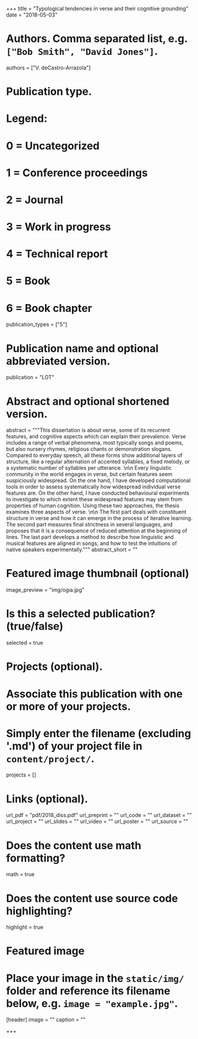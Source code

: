 +++
title = "Typological tendencies in verse and their cognitive grounding"
date = "2018-05-03"

# Authors. Comma separated list, e.g. `["Bob Smith", "David Jones"]`.
authors = ["V. deCastro-Arrazola"]

# Publication type.
# Legend:
# 0 = Uncategorized
# 1 = Conference proceedings
# 2 = Journal
# 3 = Work in progress
# 4 = Technical report
# 5 = Book
# 6 = Book chapter
publication_types = ["5"]

# Publication name and optional abbreviated version.
publication = "LOT"

# Abstract and optional shortened version.
abstract = """This dissertation is about verse, some of its recurrent features, and cognitive aspects which can explain their prevalence. Verse includes a range of verbal phenomena, most typically songs and poems, but also nursery rhymes, religious chants or demonstration slogans. Compared to everyday speech, all these forms show additional layers of structure, like a regular alternation of accented syllables, a fixed melody, or a systematic number of syllables per utterance. \n\n Every linguistic community in the world engages in verse, but certain features seem suspiciously widespread. On the one hand, I have developed computational tools in order to assess systematically how widespread individual verse features are. On the other hand, I have conducted behavioural experiments to investigate to which extent these widespread features may stem from properties of human cognition. Using these two approaches, the thesis examines three aspects of verse. \n\n The first part deals with constituent structure in verse and how it can emerge in the process of iterative learning. The second part measures final strictness in several languages, and proposes that it is a consequence of reduced attention at the beginning of lines. The last part develops a method to describe how linguistic and musical features are aligned in songs, and how to test the intuitions of native speakers experimentally."""
abstract_short = ""

# Featured image thumbnail (optional)
image_preview = "img/ogia.jpg"

# Is this a selected publication? (true/false)
selected = true

# Projects (optional).
#   Associate this publication with one or more of your projects.
#   Simply enter the filename (excluding '.md') of your project file in `content/project/`.
projects = []

# Links (optional).
url_pdf = "pdf/2018_diss.pdf"
url_preprint = ""
url_code = ""
url_dataset = ""
url_project = ""
url_slides = ""
url_video = ""
url_poster = ""
url_source = ""

# Does the content use math formatting?
math = true

# Does the content use source code highlighting?
highlight = true

# Featured image
# Place your image in the `static/img/` folder and reference its filename below, e.g. `image = "example.jpg"`.
[header]
image = ""
caption = ""

+++

<!--
More detail can easily be written here using *Markdown* and $\rm \LaTeX$ math code.
-->
